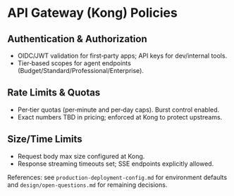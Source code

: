 # API Gateway (Kong) Policies

## Authentication & Authorization
- OIDC/JWT validation for first‑party apps; API keys for dev/internal tools.
- Tier‑based scopes for agent endpoints (Budget/Standard/Professional/Enterprise).

## Rate Limits & Quotas
- Per‑tier quotas (per‑minute and per‑day caps). Burst control enabled.
- Exact numbers TBD in pricing; enforced at Kong to protect upstreams.

## Size/Time Limits
- Request body max size configured at Kong.
- Response streaming timeouts set; SSE endpoints explicitly allowed.

References: see `production-deployment-config.md` for environment defaults and `design/open-questions.md` for remaining decisions.
